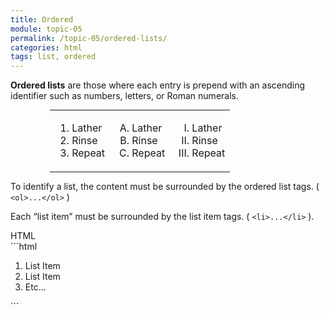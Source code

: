 ```yaml
---
title: Ordered
module: topic-05
permalink: /topic-05/ordered-lists/
categories: html
tags: list, ordered
---
```


<div class="divider-heading"></div>

**Ordered lists** are those where each entry is prepend with an ascending identifier such as numbers, letters, or Roman numerals.

<table style="width: 75%; margin: auto;">
<tbody>
  <tr>
    <td style="border: none;">
      <ol type="1">
        <li>Lather</li>
        <li>Rinse</li>
        <li>Repeat</li>
      </ol>
    </td>
    <td style="border: none;">
      <ol type="A">
        <li>Lather</li>
        <li>Rinse</li>
        <li>Repeat</li>
      </ol>
    </td>
    <td style="border: none;">
      <ol type="I">
        <li>Lather</li>
        <li>Rinse</li>
        <li>Repeat</li>
      </ol>
    </td>
  </tr>
</tbody>
</table>

To identify a list, the content must be surrounded by the ordered list tags. ( `<ol>...</ol>` )

Each “list item” must be surrounded by the list item tags. ( `<li>...</li>` ).


<div class="code-heading">
  <span class="html">HTML</span>
</div>
```html
<ol>
  <li>List Item</li>
  <li>List Item</li>
  <li>Etc...</li>
</ol>
```


<div class="external-embed">
  <p data-height="400" data-theme-id="30567" data-slug-hash="LQjdWq" data-default-tab="html,result" data-user="Media-Ed-Online" data-pen-title="HTML Ordered Lists" class="codepen"></p>
</div>
